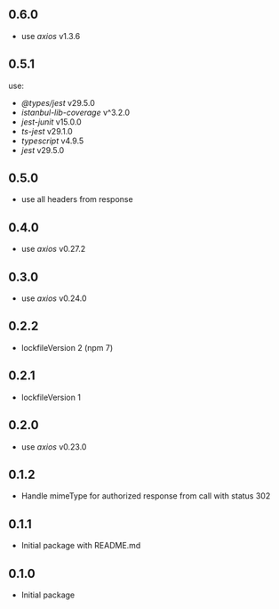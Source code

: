 ## 0.6.0

- use *axios* v1.3.6

## 0.5.1

use:
- *@types/jest* v29.5.0
- *istanbul-lib-coverage* v^3.2.0
- *jest-junit* v15.0.0
- *ts-jest* v29.1.0
- *typescript* v4.9.5
- *jest* v29.5.0

## 0.5.0

- use all headers from response

## 0.4.0

- use *axios* v0.27.2

## 0.3.0

- use *axios* v0.24.0

## 0.2.2

- lockfileVersion 2 (npm 7)

## 0.2.1

- lockfileVersion 1

## 0.2.0

- use *axios* v0.23.0

## 0.1.2

- Handle mimeType for authorized response from call with status 302

## 0.1.1

- Initial package with README.md
## 0.1.0

- Initial package